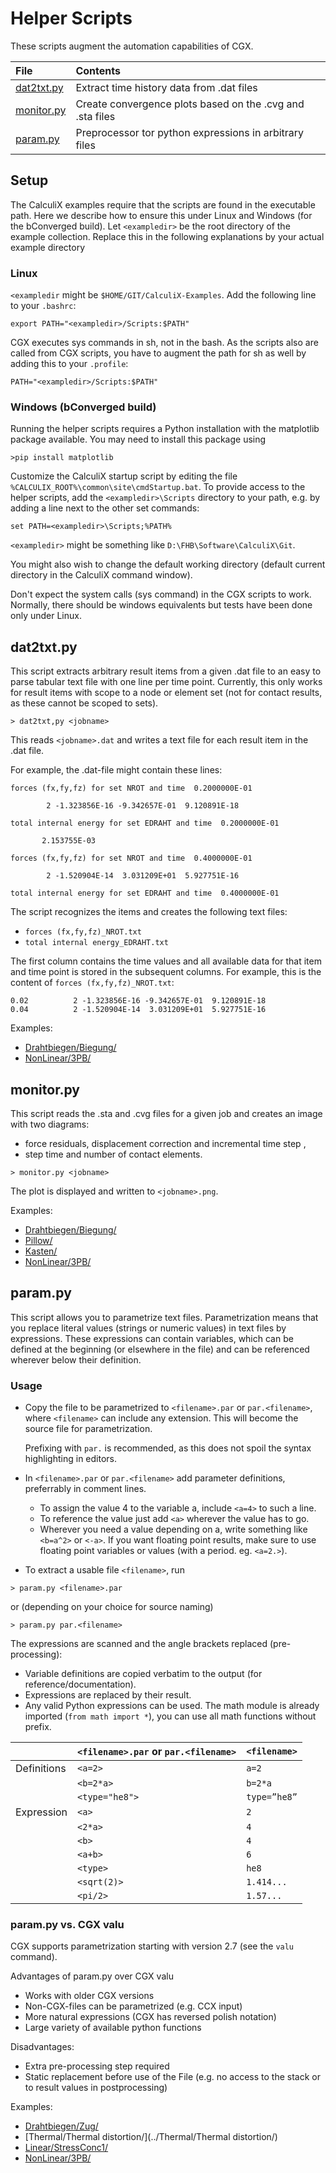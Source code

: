 # Helper Scripts
These scripts augment the automation capabilities of CGX.

File                    | Contents    
 :-------------         | :-------------
 [dat2txt.py](dat2txt.py)     | Extract time history data from .dat files     
 [monitor.py](monitor.py)   | Create convergence plots based on the .cvg and .sta files
 [param.py](param.py) | Preprocessor tor python expressions in arbitrary files

## Setup

The CalculiX examples require that the scripts are found in the executable path. Here we describe how to ensure this under Linux and Windows (for the bConverged build). Let `<exampledir>` be the root directory of the example collection. Replace this in the following explanations by your actual example directory

### Linux
`<exampledir` might be `$HOME/GIT/CalculiX-Examples`.
Add the following line to your `.bashrc`:
```
export PATH="<exampledir>/Scripts:$PATH"
```
CGX executes sys commands in sh, not in the bash. As the scripts also are called from CGX scripts, you have to augment the path for sh as well by adding this to your `.profile`:
```
PATH="<exampledir>/Scripts:$PATH"
```

### Windows (bConverged build)

Running the helper scripts requires a Python installation with the matplotlib package available. You may need to install this package using
```
>pip install matplotlib
```
Customize the CalculiX startup script by editing the file `%CALCULIX_ROOT%\common\site\cmdStartup.bat`. To provide access to the helper scripts, add the `<exampledir>\Scripts` directory to your path, e.g. by adding a line next to the other set commands:
```
set PATH=<exampledir>\Scripts;%PATH%
```
`<exampledir>` might be something like `D:\FHB\Software\CalculiX\Git`.

You might also wish to change the default working directory (default current directory in the CalculiX command window).

Don't expect the system calls (sys command) in the CGX scripts to work. Normally, there should be windows equivalents but tests have been done only under Linux.

## dat2txt.py

 This script extracts arbitrary result items from a given .dat file to an easy to parse tabular text file with one line per time point. Currently, this only works for result items with scope to a node or element set (not for contact results, as these cannot be scoped to sets).
 ```
> dat2txt,py <jobname>
 ```  
This reads `<jobname>.dat` and writes a text file for each result item in the .dat file.

For example, the .dat-file might contain these lines:
```
forces (fx,fy,fz) for set NROT and time  0.2000000E-01

        2 -1.323856E-16 -9.342657E-01  9.120891E-18

total internal energy for set EDRAHT and time  0.2000000E-01

       2.153755E-03

forces (fx,fy,fz) for set NROT and time  0.4000000E-01

        2 -1.520904E-14  3.031209E+01  5.927751E-16

total internal energy for set EDRAHT and time  0.4000000E-01
```
The script recognizes the items and creates the following text files:
* `forces (fx,fy,fz)_NROT.txt`
* `total internal energy_EDRAHT.txt`

The first column contains the time values and all available data for that item and time point is stored in the subsequent columns. For example, this is the content of `forces (fx,fy,fz)_NROT.txt`:
```
0.02          2 -1.323856E-16 -9.342657E-01  9.120891E-18
0.04          2 -1.520904E-14  3.031209E+01  5.927751E-16
```
Examples:
* [Drahtbiegen/Biegung/](../Drahtbiegen/Biegung/)
* [NonLinear/3PB/](../NonLinear/3PB/)

## monitor.py

This script reads the .sta and .cvg files for a given job and creates an image with two diagrams:

* force residuals, displacement correction and incremental time step ,
* step time and number of contact elements.

```
> monitor.py <jobname>
```
The plot is displayed and written to `<jobname>.png`.

Examples:
* [Drahtbiegen/Biegung/](../Drahtbiegen/Biegung)
* [Pillow/](../Pillow/)
* [Kasten/](../Kasten/)
* [NonLinear/3PB/](../NonLinear/3PB/)

## param.py

This script allows you to parametrize text files. Parametrization means that
you replace literal values (strings or numeric values) in text files by
expressions. These expressions can contain variables, which can be defined at
the beginning (or elsewhere in the file) and can be referenced wherever below
their definition.

### Usage

* Copy the file to be parametrized to `<filename>.par` or `par.<filename>`, where `<filename>` can include any extension. This will become the source file for parametrization.

  Prefixing with `par.` is recommended, as this does not spoil the syntax highlighting in editors.

* In `<filename>.par` or `par.<filename>` add parameter definitions, preferrably in comment lines.   
  * To assign the value 4 to the variable a, include `<a=4>` to such a line.
  * To reference the value just add `<a>` wherever the value has to go.
  * Wherever you need a value depending on a, write something like `<b=a^2>` or
   `<-a>`. If you want floating point results, make sure to use floating point
   variables or values (with a period. eg. `<a=2.>`).
* To extract a usable file `<filename>`, run
```
> param.py <filename>.par
```
or (depending on your choice for source naming)
```
> param.py par.<filename>
```

The expressions are scanned and the angle brackets
replaced (pre-processing):
  * Variable definitions are copied verbatim to the output (for reference/documentation).   
  * Expressions are replaced by their result.
  * Any valid Python expressions can be used. The math module is already imported (`from math import *`), you can use all math functions without prefix.


|                 | `<filename>.par` or `par.<filename>` |`<filename>` |
|  :------------- | :-------------   |:--          |
|  Definitions    | `<a=2>`          |`a=2`        |
|                 | `<b=2*a>`        |`b=2*a`      |
|                 | `<type="he8">`   | `type=”he8”`|
|  Expression     | `<a>`            | `2`         |
|                 | `<2*a>`          | `4`         |
|                 | `<b>`            | `4`         |
|                 | `<a+b>`          | `6`         |
|                 | `<type>`         | `he8`       |
|                 | `<sqrt(2)>`      | `1.414...`  |
|                 | `<pi/2>`         | `1.57...`   |

### param.py vs. CGX valu

CGX supports parametrization starting with version 2.7 (see the `valu` command).

Advantages of param.py over CGX valu
* Works with older CGX versions
* Non-CGX-files can be parametrized (e.g. CCX input)
* More natural expressions (CGX has reversed polish notation)
* Large variety of available python functions

Disadvantages:
* Extra pre-processing step required
* Static replacement before use of the File (e.g. no access to the stack or to result values in postprocessing)

Examples:
* [Drahtbiegen/Zug/](../Drahtbiegen/Zug/)
* [Thermal/Thermal distortion/](../Thermal/Thermal distortion/)
* [Linear/StressConc1/](../Linear/StressConc1/)
* [NonLinear/3PB/](../NonLinear/3PB/)
